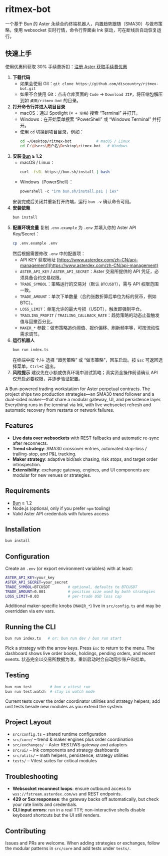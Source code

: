# ritmex-bot

一个基于 Bun 的 Aster 永续合约终端机器人，内置趋势跟随（SMA30）与做市策略，使用 websocket 实时行情，命令行界面由 Ink 驱动，可在断线后自动恢复运行。

## 快速上手

使用优惠码获取 30% 手续费折扣：[注册 Aster 获取手续费优惠](https://www.asterdex.com/zh-CN/referral/4665f3)

1. **下载代码**
   - 如果会使用 Git：`git clone https://github.com/discountry/ritmex-bot.git`
   - 如果不会使用 Git：点击仓库页面的 `Code` → `Download ZIP`，将压缩包解压到如 `桌面/ritmex-bot` 的目录。
2. **打开命令行并进入项目目录**
   - macOS：通过 Spotlight (`⌘ + 空格`) 搜索 “Terminal” 并打开。
   - Windows：在开始菜单搜索 “PowerShell” 或 “Windows Terminal” 并打开。
   - 使用 `cd` 切换到项目目录，例如：
     ```bash
     cd ~/Desktop/ritmex-bot           # macOS / Linux
     cd C:\Users\用户名\Desktop\ritmex-bot   # Windows
     ```
3. **安装 [Bun](https://bun.com) ≥ 1.2**
   - macOS / Linux：
     ```bash
     curl -fsSL https://bun.sh/install | bash
     ```
   - Windows（PowerShell）：
     ```powershell
     powershell -c "irm bun.sh/install.ps1 | iex"
     ```
   安装完成后关闭并重新打开终端，运行 `bun -v` 确认命令可用。
4. **安装依赖**
   ```bash
   bun install
   ```
5. **配置环境变量**
   复制 `.env.example` 为 `.env` 并填入你的 Aster API Key/Secret：
   ```bash
   cp .env.example .env
   ```
   然后根据需要修改 `.env` 中的配置项：
   - API KEY 获取地址 [https://www.asterdex.com/zh-CN/api-management](https://www.asterdex.com/zh-CN/api-management)
   - `ASTER_API_KEY` / `ASTER_API_SECRET`：Aster 交易所提供的 API 凭证，必须具备合约交易权限。
   - `TRADE_SYMBOL`：策略运行的交易对（默认 `BTCUSDT`），需与 API 权限范围一致。
   - `TRADE_AMOUNT`：单次下单数量（合约张数折算后单位为标的货币，例如 BTC）。
   - `LOSS_LIMIT`：单笔允许的最大亏损（USDT），触发即强制平仓。
   - `TRAILING_PROFIT` / `TRAILING_CALLBACK_RATE`：趋势策略的动态止盈触发值与回撤百分比。
   - `MAKER_*` 参数：做市策略追价阈值、报价偏移、刷新频率等，可按流动性需求调节。
6. **运行机器人**
   ```bash
   bun run index.ts
   ```
   在终端中按 ↑/↓ 选择 “趋势策略” 或 “做市策略”，回车启动。按 `Esc` 可返回选择菜单，`Ctrl+C` 退出。
7. **风险提示**
   建议先在小额或仿真环境中测试策略；真实资金操作前请确认 API 仅开启必要权限，并逐步验证配置。

A Bun-powered trading workstation for Aster perpetual contracts. The project ships two production strategies—an SMA30 trend follower and a dual-sided maker—that share a modular gateway, UI, and persistence layer. Everything runs in the terminal via Ink, with live websocket refresh and automatic recovery from restarts or network failures.

## Features
- **Live data over websockets** with REST fallbacks and automatic re-sync after reconnects.
- **Trend strategy**: SMA30 crossover entries, automated stop-loss / trailing-stop, and P&L tracking.
- **Maker strategy**: adaptive bid/ask chasing, risk stops, and target order introspection.
- **Extensibility**: exchange gateway, engines, and UI components are modular for new venues or strategies.

## Requirements
- [Bun](https://bun.com) ≥ 1.2
- Node.js (optional, only if you prefer `npm` tooling)
- Valid Aster API credentials with futures access

## Installation
```bash
bun install
```

## Configuration
Create an `.env` (or export environment variables) with at least:
```bash
ASTER_API_KEY=your_key
ASTER_API_SECRET=your_secret
TRADE_SYMBOL=BTCUSDT        # optional, defaults to BTCUSDT
TRADE_AMOUNT=0.001          # position size used by both strategies
LOSS_LIMIT=0.03             # per-trade USD loss cap
```
Additional maker-specific knobs (`MAKER_*`) live in `src/config.ts` and may be overridden via env vars.

## Running the CLI
```bash
bun run index.ts   # or: bun run dev / bun run start
```
Pick a strategy with the arrow keys. Press `Esc` to return to the menu. The dashboard shows live order books, holdings, pending orders, and recent events. 状态完全以交易所数据为准，重新启动时会自动同步账户和挂单。

## Testing
```bash
bun run test        # bun x vitest run
bun run test:watch  # stay in watch mode
```
Current tests cover the order coordinator utilities and strategy helpers; add unit tests beside new modules as you extend the system.

## Project Layout
- `src/config.ts` – shared runtime configuration
- `src/core/` – trend & maker engines plus order coordination
- `src/exchanges/` – Aster REST/WS gateway and adapters
- `src/ui/` – Ink components and strategy dashboards
- `src/utils/` – math helpers, persistence, strategy utilities
- `tests/` – Vitest suites for critical modules

## Troubleshooting
- **Websocket reconnect loops**: ensure outbound access to `wss://fstream.asterdex.com/ws` and REST endpoints.
- **429 or 5xx responses**: the gateway backs off automatically, but check your rate limits and credentials.
- **CLI input errors**: run in a real TTY; non-interactive shells disable keyboard shortcuts but the UI still renders.

## Contributing
Issues and PRs are welcome. When adding strategies or exchanges, follow the modular patterns in `src/core` and add tests under `tests/`.
